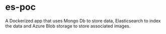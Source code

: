 # es-poc
A Dockerized app that uses Mongo Db to store data, Elasticsearch to index the data and Azure Blob storage to store associated images.

